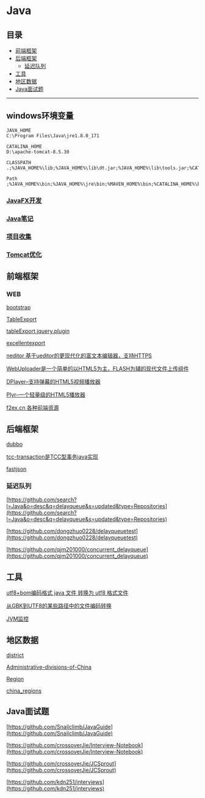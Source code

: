 # Java

## 目录
* [前端框架](#前端框架)
* [后端框架](#后端框架)
  * [延迟队列](#延迟队列)
* [工具](#工具)
* [地区数据](#地区数据)
* [Java面试题](#Java面试题)

*****************************************************************************

## windows环境变量

```batch
JAVA_HOME
C:\Program Files\Java\jre1.8.0_171

CATALINA_HOME
D:\apache-tomcat-8.5.30

CLASSPATH
.;%JAVA_HOME%\lib;%JAVA_HOME%\lib\dt.jar;%JAVA_HOME%\lib\tools.jar;%CATALINA_HOME%\lib;

Path
;%JAVA_HOME%\bin;%JAVA_HOME%\jre\bin;%MAVEN_HOME%\bin;%CATALINA_HOME%\bin;
```

### [JavaFX开发](/JAVA/JavaFX.md)

### [Java笔记](/JAVA/Java笔记.md)

### [项目收集](/JAVA/项目收集.md)

### [Tomcat优化](/JAVA/Tomcat优化.md)

## 前端框架
### WEB
[bootstrap](https://github.com/twbs/bootstrap)

[TableExport](https://github.com/clarketm/TableExport)

[tableExport.jquery.plugin](https://github.com/hhurz/tableExport.jquery.plugin)

[excellentexport](https://github.com/jmaister/excellentexport)

[neditor 基于ueditor的更现代化的富文本编辑器，支持HTTPS](https://github.com/notadd/neditor)

[WebUploader是一个简单的以HTML5为主，FLASH为辅的现代文件上传组件](https://github.com/fex-team/webuploader)

[DPlayer–支持弹幕的HTML5视频播放器](https://github.com/MoePlayer/DPlayer)

[Plyr–一个轻量级的HTML5播放器](https://github.com/sampotts/plyr)

[f2ex.cn 各种前端资源](http://f2ex.cn/)


## 后端框架
[dubbo](https://github.com/apache/incubator-dubbo)

[tcc-transaction是TCC型事务java实现](https://github.com/changmingxie/tcc-transaction)

[fastjson](https://github.com/alibaba/fastjson)

### 延迟队列
[https://github.com/search?l=Java&o=desc&q=delayqueue&s=updated&type=Repositories](https://github.com/search?l=Java&o=desc&q=delayqueue&s=updated&type=Repositories)

[https://github.com/dongzhuo0228/delayqueuetest](https://github.com/dongzhuo0228/delayqueuetest)

[https://github.com/qjm201000/concurrent_delayqueue](https://github.com/qjm201000/concurrent_delayqueue)


## 工具
[utf8+bom编码格式 java 文件 转换为 utf8 格式文件](https://github.com/andotorg/utf8bom-to-utf8)

[从GBK到UTF8的某些路径中的文件编码转换](https://github.com/downgoon/gbk2utf8)

[JVM监控](/JAVA/JVM.md#监控工具)

## 地区数据
[district](https://github.com/eduosi/district)

[Administrative-divisions-of-China](https://github.com/modood/Administrative-divisions-of-China)

[Region](https://github.com/Longjianghu/Region)

[china_regions](https://github.com/wecatch/china_regions)


## Java面试题

[https://github.com/Snailclimb/JavaGuide](https://github.com/Snailclimb/JavaGuide)

[https://github.com/crossoverJie/Interview-Notebook](https://github.com/crossoverJie/Interview-Notebook)

[https://github.com/crossoverJie/JCSprout](https://github.com/crossoverJie/JCSprout)

[https://github.com/kdn251/interviews](https://github.com/kdn251/interviews)
